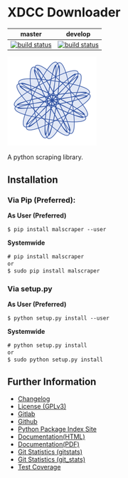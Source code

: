 # XDCC Downloader

|master|develop|
|:---:|:---:|
|[![build status](https://gitlab.namibsun.net/namboy94/mal-scraper/badges/master/build.svg)](https://gitlab.namibsun.net/namboy94/mal-scraper/commits/master)|[![build status](https://gitlab.namibsun.net/namboy94/mal-scraper/badges/develop/build.svg)](https://gitlab.namibsun.net/namboy94/mal-scraper/commits/develop)|

![Logo](resources/logo/logo-readme.png)

A python scraping library.

## Installation

### Via Pip (Preferred):

**As User (Preferred)**

    $ pip install malscraper --user
    
**Systemwide**

    # pip install malscraper
    or
    $ sudo pip install malscraper
    
### Via setup.py

**As User (Preferred)**

    $ python setup.py install --user
    
**Systemwide**

    # python setup.py install
    or
    $ sudo python setup.py install

   
## Further Information

* [Changelog](https://gitlab.namibsun.net/namboy94/mal-scraper/raw/master/CHANGELOG)
* [License (GPLv3)](https://gitlab.namibsun.net/namboy94/mal-scraper/raw/master/LICENSE)
* [Gitlab](https://gitlab.namibsun.net/namboy94/mal-scraper)
* [Github](https://github.com/namboy94/mal-scraper)
* [Python Package Index Site](https://pypi.python.org/pypi/malscraper)
* [Documentation(HTML)](https://docs.namibsun.net/html_docs/mal-scraper/index.html)
* [Documentation(PDF)](https://docs.namibsun.net/pdf_docs/mal-scraper.pdf)
* [Git Statistics (gitstats)](https://gitstats.namibsun.net/gitstats/mal-scraper/index.html)
* [Git Statistics (git_stats)](https://gitstats.namibsun.net/git_stats/mal-scraper/index.html)
* [Test Coverage](https://coverage.namibsun.net/mal-scraper/index.html)
